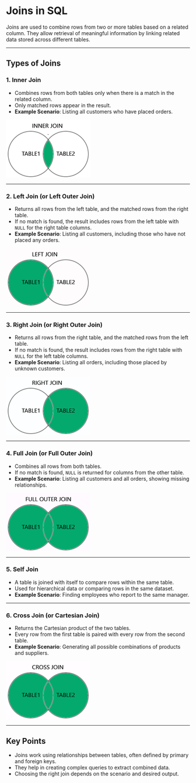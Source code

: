 # Joins in SQL

Joins are used to combine rows from two or more tables based on a related column. They allow retrieval of meaningful information by linking related data stored across different tables.

---

## Types of Joins

### 1. Inner Join
- Combines rows from both tables only when there is a match in the related column.
- Only matched rows appear in the result.
- **Example Scenario**: Listing all customers who have placed orders.

![Inner Join](media\img_inner_join.png)

---

### 2. Left Join (or Left Outer Join)
- Returns all rows from the left table, and the matched rows from the right table.
- If no match is found, the result includes rows from the left table with `NULL` for the right table columns.
- **Example Scenario**: Listing all customers, including those who have not placed any orders.


![Left Join](media\img_left_join.png)

---

### 3. Right Join (or Right Outer Join)
- Returns all rows from the right table, and the matched rows from the left table.
- If no match is found, the result includes rows from the right table with `NULL` for the left table columns.
- **Example Scenario**: Listing all orders, including those placed by unknown customers.

![Right Join](media\img_right_join.png)

---

### 4. Full Join (or Full Outer Join)
- Combines all rows from both tables.
- If no match is found, `NULL` is returned for columns from the other table.
- **Example Scenario**: Listing all customers and all orders, showing missing relationships.

![Full Join](media\img_full_outer_join.png)

---

### 5. Self Join
- A table is joined with itself to compare rows within the same table.
- Used for hierarchical data or comparing rows in the same dataset.
- **Example Scenario**: Finding employees who report to the same manager.

---

### 6. Cross Join (or Cartesian Join)
- Returns the Cartesian product of the two tables.
- Every row from the first table is paired with every row from the second table.
- **Example Scenario**: Generating all possible combinations of products and suppliers.

![cross Join](media\img_cross_join.png)

---

## Key Points
- Joins work using relationships between tables, often defined by primary and foreign keys.
- They help in creating complex queries to extract combined data.
- Choosing the right join depends on the scenario and desired output.